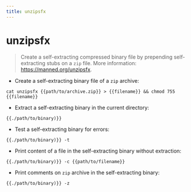 ```yaml
---
title: unzipsfx
---
```

# unzipsfx

> Create a self-extracting compressed binary file by prepending self-extracting stubs on a `zip` file.
> More information: <https://manned.org/unzipsfx>.

- Create a self-extracting binary file of a `zip` archive:

`cat unzipsfx {{path/to/archive.zip}} > {{filename}} && chmod 755 {{filename}}`

- Extract a self-extracting binary in the current directory:

`{{./path/to/binary)}}`

- Test a self-extracting binary for errors:

`{{./path/to/binary)}} -t`

- Print content of a file in the self-extracting binary without extraction:

`{{./path/to/binary)}} -c {{path/to/filename}}`

- Print comments on `zip` archive in the self-extracting binary:

`{{./path/to/binary)}} -z`
